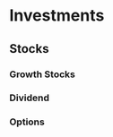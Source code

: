 <!DOCTYPE html>
<html>
 <body>
  <h1>Investments</h1>
  <h2>Stocks</h2>
  <h3>Growth Stocks</h3>
  <h3>Dividend</h3>
  <h3>Options</h3>
 </body>
 <body>
  <h2></h2>
 </body>
 
 
 </html>
 
